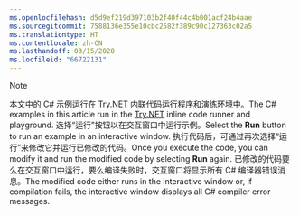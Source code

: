 ```yaml
---
ms.openlocfilehash: d5d9ef219d397103b2f40f44c4b001acf24b4aae
ms.sourcegitcommit: 7588136e355e10cbc2582f389c90c127363c02a5
ms.translationtype: HT
ms.contentlocale: zh-CN
ms.lasthandoff: 03/15/2020
ms.locfileid: "66722131"
---
```


> [!NOTE]
> <span data-ttu-id="94fce-101">本文中的 C# 示例运行在 [Try.NET](https://dotnet.microsoft.com/platform/try-dotnet) 内联代码运行程序和演练环境中。</span><span class="sxs-lookup"><span data-stu-id="94fce-101">The C# examples in this article run in the [Try.NET](https://dotnet.microsoft.com/platform/try-dotnet) inline code runner and playground.</span></span> <span data-ttu-id="94fce-102">选择“运行”按钮以在交互窗口中运行示例。</span><span class="sxs-lookup"><span data-stu-id="94fce-102">Select the **Run** button to run an example in an interactive window.</span></span> <span data-ttu-id="94fce-103">执行代码后，可通过再次选择“运行”来修改它并运行已修改的代码。</span><span class="sxs-lookup"><span data-stu-id="94fce-103">Once you execute the code, you can modify it and run the modified code by selecting **Run** again.</span></span> <span data-ttu-id="94fce-104">已修改的代码要么在交互窗口中运行，要么编译失败时，交互窗口将显示所有 C# 编译器错误消息。</span><span class="sxs-lookup"><span data-stu-id="94fce-104">The modified code either runs in the interactive window or, if compilation fails, the interactive window displays all C# compiler error messages.</span></span>  
